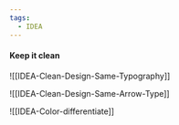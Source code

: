 ```yaml
---
tags:
  - IDEA
---
```


#### Keep it clean

![[IDEA-Clean-Design-Same-Typography]]

![[IDEA-Clean-Design-Same-Arrow-Type]]

![[IDEA-Color-differentiate]]

